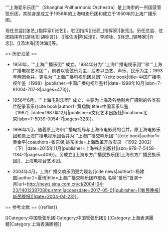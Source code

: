 '''上海爱乐乐团'''（Shanghai Philharmonic Orchestra）是上海市的一所国营管弦乐团，其前身是成立于1956年的上海电影乐团和成立于1950年的上海广播乐团。

现任总监[[张艺_(指挥家)|张艺]]，驻团指挥[[张亮_(指挥家)|张亮]]。历任总监、驻团指挥有[[胡咏言|胡咏言]]、[[陈佐湟|陈佐湟]]、李顺咏、[[许忠_(钢琴家)|许忠]]、[[汤沐海|汤沐海]]等。

== 历史沿革 ==
* 1950年，'''上海广播乐团'''成立。1984年分为'''上海广播电视乐团'''和'''上海广播电视艺术团'''，前者以管弦乐为主，后者以曲艺、声乐、民乐为主；1993年两团合并，更名为'''上海广播电视乐团总团'''<ref>{{cite book|title=中国广播电视年鉴（1998）|publisher=中国广播电视年鉴社|date=1998年10月|isbn=7-81004-707-8|pages=473}}</ref>。

* 1956年6月，'''上海电影乐团'''成立，主要为上海及各地制片厂摄制的各类影片配录音乐<ref>{{cite book|author1=黄翔鹏|title=中国音乐年鉴（1987）|date=1987年12月|publisher=文化艺术出版社|location=北京|isbn=7-5039-0054-7|pages=328}}</ref>。

* 1996年1月，随着原上海市广播电视局与上海市电影局的合并，原上海电影乐团和原上海广播电视乐团合并为'''上海广播交响乐团'''<ref>{{cite book|author1=黄金平|coauthors=张东保;姚东|title=上海改革开放实录 （1992-2002）（下）|date=2015年11月|publisher=上海书店出版社|isbn=978-7-5458-1184-1|pages=409}}</ref>。另成立[[上海东方广播民族乐团|上海东方广播民族乐团]]、上海电视台艺术团。

* 2004年4月，上海广播交响乐团更为现名<ref>{{cite news|author1=杨建国|author2=夏琦|title=上海广播交响乐团昨更名 名唤“爱乐”首演十月|url=http://news.sina.com.cn/cl/2004-04-23/14012387080s.shtml|accessdate=2017-05-01|publisher=[[新民晚报|新民晚报]]|date=2004-04-23}}</ref>。

== 参考文献 ==
{{reflist}}

[[Category:中国管弦乐团|Category:中国管弦乐团]]
[[Category:上海表演團體|Category:上海表演團體]]